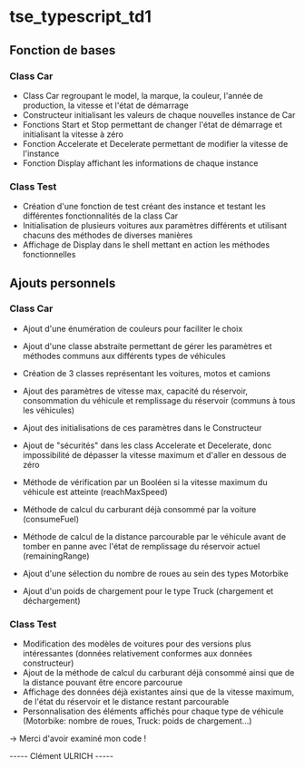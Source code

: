 # tse_typescript_td1


## Fonction de bases
### Class Car
- Class Car regroupant le model, la marque, la couleur, l'année de production, la vitesse et l'état de démarrage
- Constructeur initialisant les valeurs de chaque nouvelles instance de Car
- Fonctions Start et Stop permettant de changer l'état de démarrage et initialisant la vitesse à zéro
- Fonction Accelerate et Decelerate permettant de modifier la vitesse de l'instance
- Fonction Display affichant les informations de chaque instance

### Class Test
- Création d'une fonction de test créant des instance et testant les différentes fonctionnalités de la class Car
- Initialisation de plusieurs voitures aux paramètres différents et utilisant chacuns des méthodes de diverses manières
- Affichage de Display dans le shell mettant en action les méthodes fonctionnelles


## Ajouts personnels
### Class Car
- Ajout d'une énumération de couleurs pour faciliter le choix
- Ajout d'une classe abstraite permettant de gérer les paramètres et méthodes communs aux différents types de véhicules
- Création de 3 classes représentant les voitures, motos et camions

- Ajout des paramètres de vitesse max, capacité du réservoir, consommation du véhicule et remplissage du réservoir (communs à tous les véhicules)
- Ajout des initialisations de ces paramètres dans le Constructeur
- Ajout de "sécurités" dans les class Accelerate et Decelerate, donc impossibilité de dépasser la vitesse maximum et d'aller en dessous de zéro
- Méthode de vérification par un Booléen si la vitesse maximum du véhicule est atteinte (reachMaxSpeed)
- Méthode de calcul du carburant déjà consommé par la voiture (consumeFuel)
- Méthode de calcul de la distance parcourable par le véhicule avant de tomber en panne avec l'état de remplissage du réservoir actuel (remainingRange)

- Ajout d'une sélection du nombre de roues au sein des types Motorbike
- Ajout d'un poids de chargement pour le type Truck (chargement et déchargement)

### Class Test
- Modification des modèles de voitures pour des versions plus intéressantes (données relativement conformes aux données constructeur)
- Ajout de la méthode de calcul du carburant déjà consommé ainsi que de la distance pouvant être encore parcourue
- Affichage des données déjà existantes ainsi que de la vitesse maximum, de l'état du réservoir et le distance restant parcourable
- Personnalisation des éléments affichés pour chaque type de véhicule (Motorbike: nombre de roues, Truck: poids de chargement...)




-> Merci d'avoir examiné mon code !

----- Clément ULRICH -----